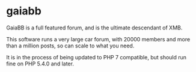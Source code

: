 # gaiabb

GaiaBB is a full featured forum, and is the ultimate descendant of XMB. 

This software runs a very large car forum, with 20000 members and more than a million posts, so can scale to what 
you need. 

It is in the process of being updated to PHP 7 compatible, but should run fine on PHP 5.4.0 and later. 

